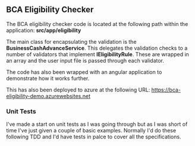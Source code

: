 ## BCA Eligibility Checker

The BCA eligibility checker code is located at the following path within the application:  **src/app/eligibility**

The main class for encapsulating the validation is the **BusinessCashAdvanceService**.  This delegates the validation checks to a number of validators that implement **IEligibilityRule**.  These are wrapped in an array and the user input file is passed through each validator.

The code has also been wrapped with an angular application to demonstrate how it works further.

This has also been deployed to azure at the following URL: https://bca-eligibility-demo.azurewebsites.net

### Unit Tests

I've made a start on unit tests as I was going through but as I was short of time I've just given a couple of basic examples.  Normally I'd do these following TDD and I'd have tests in palce to cover all the specifications.



